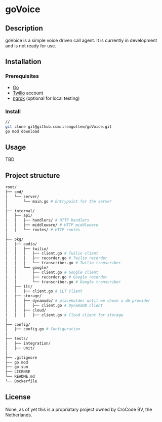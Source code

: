 # goVoice

## Description

goVoice is a simple voice driven call agent. It is currently in development and is not ready for use.

## Installation

### Prerequisites

* [Go](https://golang.org/doc/install)
* [Twilio](https://www.twilio.com/try-twilio) account
* [ngrok](https://ngrok.com/download) (optional for local testing)

### Install

```bash
//
git clone git@github.com:irongollem/goVoice.git
go mod download
```

## Usage

TBD

## Project structure

```bash
root/
├── cmd/
│   └── server/
│       └── main.go # Entrypoint for the server
│
├── internal/
│   ├── api/
│   │   ├── handlers/ # HTTP handlers
│   │   ├── middleware/ # HTTP middleware
│   │   └── routes/ # HTTP routes
│
├── pkg/
│   ├── audio/
│   │   ├── twilio/
│   │   │   ├── client.go # Twilio client
│   │   │   ├── recorder.go # Twilio recorder
│   │   │   └── transcriber.go # Twilio transcriber
│   │   └── google/
│   │       ├── client.go # Google client
│   │       ├── recorder.go # Google recorder
│   │       └── transcriber.go # Google transcriber
│   ├── llt/
│   │   ├── client.go # LLT client
│   ├── storage/
│   │   ├── dynamodb/ # placeholder until we chose a db provider
│   │   │   ├── client.go # DynamoDB client
│   │   ├── cloud/
│   │   │   ├── client.go # Cloud client for storage
│
├── config/
│   ├── config.go # Configuration
│
├── tests/
│   ├── integration/
│   ├── unit/
│
├── .gitignore
├── go.mod
├── go.sum
├── LICENSE
└── README.md
└── Dockerfile
```

## License

None, as of yet this is a propriatary project owned by CroCode BV, the Netherlands.
